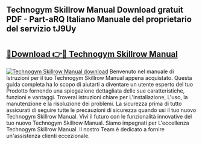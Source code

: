 ## Technogym Skillrow Manual Download gratuit PDF - Part-aRQ Italiano Manuale del proprietario del servizio tJ9Uy

# <h2><a href="http://dfe88u.blite.top/?on=Technogym+Skillrow+Manual">🔗Download 👉🔴 Technogym Skillrow Manual</a></h2>

[![Technogym Skillrow Manual download](https://i.imgur.com/lujVjoI.png)](http://dfe88u.blite.top/?on=Technogym+Skillrow+Manual)
Benvenuto nel manuale di Istruzioni per il tuo Technogym Skillrow Manual appena acquistato. Questa guida completa ha lo scopo di aiutarti a diventare un utente esperto del tuo Prodotto fornendo una spiegazione dettagliata delle sue caratteristiche, funzioni e vantaggi. Troverai istruzioni chiare per L'installazione, L'uso, la manutenzione e la risoluzione dei problemi. La sicurezza prima di tutto assicurati di seguire tutte le precauzioni di sicurezza quando usi il tuo nuovo Technogym Skillrow Manual. Vivi il futuro con le funzionalità innovative del tuo nuovo Technogym Skillrow Manual. Siamo impegnati per L'eccellenza Technogym Skillrow Manual. Il nostro Team è dedicato a fornire un'assistenza clienti eccezionale.
